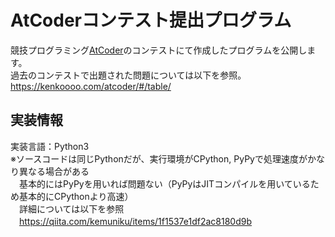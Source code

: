 # AtCoderコンテスト提出プログラム
競技プログラミング[AtCoder](https://atcoder.jp/)のコンテストにて作成したプログラムを公開します。  
過去のコンテストで出題された問題については以下を参照。  
https://kenkoooo.com/atcoder/#/table/

## 実装情報
実装言語：Python3  
※ソースコードは同じPythonだが、実行環境がCPython, PyPyで処理速度がかなり異なる場合がある  
　基本的にはPyPyを用いれば問題ない（PyPyはJITコンパイルを用いているため基本的にCPythonより高速）  
　詳細については以下を参照  
　https://qiita.com/kemuniku/items/1f1537e1df2ac8180d9b
